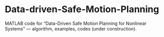 # Data-driven-Safe-Motion-Planning
MATLAB code for “Data-Driven Safe Motion Planning for Nonlinear Systems” — algorithm, examples, codes (under construction).
